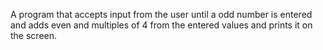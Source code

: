 A program that accepts input from the user until a odd number is entered and adds even and multiples of 4 from the entered values and prints it on the screen.
